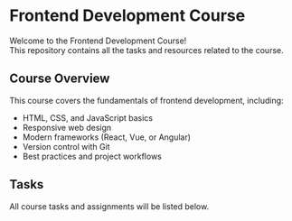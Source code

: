 # Frontend Development Course

Welcome to the Frontend Development Course!  
This repository contains all the tasks and resources related to the course.

## Course Overview

This course covers the fundamentals of frontend development, including:

- HTML, CSS, and JavaScript basics
- Responsive web design
- Modern frameworks (React, Vue, or Angular)
- Version control with Git
- Best practices and project workflows

## Tasks

All course tasks and assignments will be listed below.
